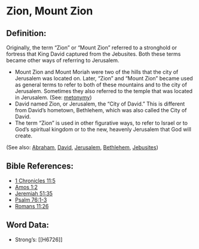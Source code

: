 # Zion, Mount Zion

## Definition:

Originally, the term “Zion” or “Mount Zion” referred to a stronghold or fortress that King David captured from the Jebusites. Both these terms became other ways of referring to Jerusalem.

* Mount Zion and Mount Moriah were two of the hills that the city of Jerusalem was located on. Later, “Zion” and “Mount Zion” became used as general terms to refer to both of these mountains and to the city of Jerusalem. Sometimes they also referred to the temple that was located in Jerusalem. (See: [metonymy](../../translate/figs-metonymy))
* David named Zion, or Jerusalem, the “City of David.” This is different from David’s hometown, Bethlehem, which was also called the City of David.
* The term “Zion” is used in other figurative ways, to refer to Israel or to God’s spiritual kingdom or to the new, heavenly Jerusalem that God will create.

(See also: [Abraham](../names/abraham.md), [David](../names/david.md), [Jerusalem](../names/jerusalem.md), [Bethlehem](../names/bethlehem.md), [Jebusites](../names/jebusites.md))

## Bible References:

* [1 Chronicles 11:5](rc://en/tn/help/1ch/11/05)
* [Amos 1:2](rc://en/tn/help/amo/01/02)
* [Jeremiah 51:35](rc://en/tn/help/jer/51/35)
* [Psalm 76:1-3](rc://en/tn/help/psa/076/001)
* [Romans 11:26](rc://en/tn/help/rom/11/26)

## Word Data:

* Strong’s: [[H6726]]
